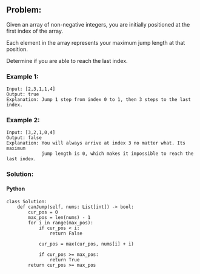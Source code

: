 ## Problem:

Given an array of non-negative integers, you are initially positioned at the first index of the array.

Each element in the array represents your maximum jump length at that position.

Determine if you are able to reach the last index.

### Example 1:

```
Input: [2,3,1,1,4]
Output: true
Explanation: Jump 1 step from index 0 to 1, then 3 steps to the last index.
```

### Example 2:

```
Input: [3,2,1,0,4]
Output: false
Explanation: You will always arrive at index 3 no matter what. Its maximum
             jump length is 0, which makes it impossible to reach the last index.
```

### Solution:

#### Python

```
class Solution:
    def canJump(self, nums: List[int]) -> bool:
        cur_pos = 0
        max_pos = len(nums) - 1
        for i in range(max_pos):
            if cur_pos < i:
                return False

            cur_pos = max(cur_pos, nums[i] + i)

            if cur_pos >= max_pos:
                return True
        return cur_pos >= max_pos

```
